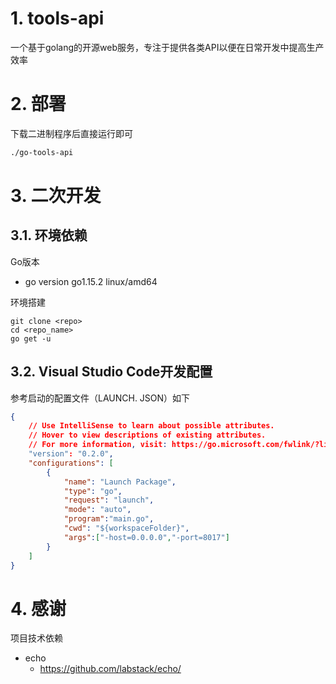 # 1. tools-api
一个基于golang的开源web服务，专注于提供各类API以便在日常开发中提高生产效率


# 2. 部署
下载二进制程序后直接运行即可

```bash
./go-tools-api
```

# 3. 二次开发
## 3.1. 环境依赖
Go版本
* go version go1.15.2 linux/amd64

环境搭建
```shell
git clone <repo>
cd <repo_name>
go get -u
```

## 3.2. Visual Studio Code开发配置
参考启动的配置文件（LAUNCH. JSON）如下
```json
{
    // Use IntelliSense to learn about possible attributes.
    // Hover to view descriptions of existing attributes.
    // For more information, visit: https://go.microsoft.com/fwlink/?linkid=830387
    "version": "0.2.0",
    "configurations": [
        {
            "name": "Launch Package",
            "type": "go",
            "request": "launch",
            "mode": "auto",
            "program":"main.go",
            "cwd": "${workspaceFolder}",
            "args":["-host=0.0.0.0","-port=8017"]
        }
    ]
}
```
# 4. 感谢
项目技术依赖
* echo
  * https://github.com/labstack/echo/